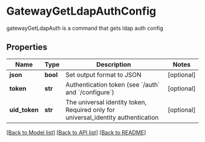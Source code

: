 # GatewayGetLdapAuthConfig

gatewayGetLdapAuth is a command that gets ldap auth config
## Properties
Name | Type | Description | Notes
------------ | ------------- | ------------- | -------------
**json** | **bool** | Set output format to JSON | [optional] 
**token** | **str** | Authentication token (see &#x60;/auth&#x60; and &#x60;/configure&#x60;) | [optional] 
**uid_token** | **str** | The universal identity token, Required only for universal_identity authentication | [optional] 

[[Back to Model list]](../README.md#documentation-for-models) [[Back to API list]](../README.md#documentation-for-api-endpoints) [[Back to README]](../README.md)


